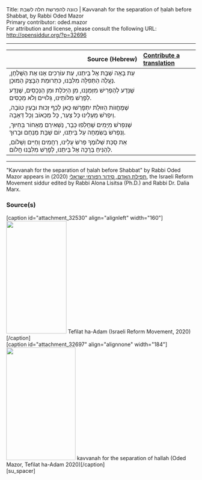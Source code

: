 <html>
<head></head>
<body>
Title: כוונה להפרשת חלה לשבת | Kavvanah for the separation of ḥalah before Shabbat, by Rabbi Oded Mazor<br />
Primary contributor: oded.mazor<br />
For attribution and license, please consult the following URL: <a href="http://opensiddur.org/?p=32696">http://opensiddur.org/?p=32696</a>
<p />
<hr />

<table style="margin-left: auto;margin-right: auto;" class="draggable">
<thead><tr><th id="x" style="text-align: right;">Source (Hebrew)</th><th style="text-align: left;"><a href="/contributing/upload/">Contribute a translation</a></th></tr></thead>
<tbody>
<tr><td style="vertical-align:top;">
<div class="liturgy" lang="he">
עֵת בָּאָה שַׁבָּת אֶל בֵּיתֵנוּ, 
עֵת עוֹרְכִים אָנוּ אֶת הַשֻּׁלְחָן,
נַעֲלֶה הַתְּפִלָּה מִלִּבֵּנוּ, 
כִּתְרוּמַת הַבָּצֵק הַמּוּכָן.
</span></div></td>
 
<td style="vertical-align:top;">
<div class="english" lang="en">

</div></td></tr>


<tr><td style="vertical-align:top;">
<div class="liturgy" lang="he">
שֶׁנֵּדַע לְהַפְרִישׁ מִזְּמַנֵּנוּ, 
מִן הַיְּכֹלֶת וּמִן הַנְּכָסִים,
שֶׁנֵּדַע לְפָרֵשׁ מִלּוֹתֵינוּ, 
גְּלוּיִים וְלֹא מְכֻסִּים.
</span></div></td>
 
<td style="vertical-align:top;">
<div class="english" lang="en">

</div></td></tr>


<tr><td style="vertical-align:top;">
<div class="liturgy" lang="he">
שֶׁמֶּחֱווֹת הַזּוּלַת יִתְפָּרְשׁוּ כָּאן 
לְכַף זְכוּת וּבְעַיִן טוֹבָה,
וְיִפְרֹשׁ מֵעָלֵינוּ כָּל צַעַר, 
כָּל מַכְאוֹב וְכָל דְּאָבָה.
</span></div></td>
 
<td style="vertical-align:top;">
<div class="english" lang="en">

</div></td></tr>


<tr><td style="vertical-align:top;">
<div class="liturgy" lang="he">
שֶׁנִּפְרֹשׁ מִיָּמִים שֶׁחָלְפוּ כְּבָר, 
נַשְׁאִירֵם מֵאָחוֹר בְּחִיּוּךְ,
וְנִפְרֹשׂ בְּשִׂמְחָה עַל בֵּיתֵנוּ, 
יוֹם שַׁבָּת מְנַחֵם וּבָרוּךְ.
</span></div></td>
 
<td style="vertical-align:top;">
<div class="english" lang="en">

</div></td></tr>


<tr><td style="vertical-align:top;">
<div class="liturgy" lang="he">
אֵת סֻכַּת שְׁלוֹמֶךָ פְּרֹשׂ עָלֵינוּ, 
רַחֲמִים וְחַיִּים וְשָׁלוֹם,
לְהַנִּיחַ בְּרָכָה אֶל בֵּיתֵנוּ, 
לְפָרֵשׁ מִלִּבֵּנוּ חֲלוֹם.
</span></div></td>
 
<td style="vertical-align:top;">
<div class="english" lang="en">

</div></td></tr>
</tbody></table>

<hr />

"Kavvanah for the separation of ḥalah before Shabbat" by Rabbi Oded Mazor appears in <a href="https://www.facebook.com/תפילת-האדם-סידור-רפורמי-ישראלי-101214578258569">תפילת האדם, סידור רפורמי ישראלי</a> (2020), the Israeli Reform Movement siddur edited by Rabbi Alona Lisitsa (Ph.D.) and Rabbi Dr. Dalia Marx.

<h3>Source(s)</h3>

<span style="float: right;">[caption id="attachment_32530" align="alignleft" width="160"]<a href="https://opensiddur.org/wp-content/uploads/2020/06/tefilat-ha-adam-Israeli-REform-Movement-2020.jpg" rel="lightbox"><img src="https://opensiddur.org/wp-content/uploads/2020/06/tefilat-ha-adam-Israeli-REform-Movement-2020-160x300.jpg" alt="" width="160" height="300" class="size-medium wp-image-32530" /></a> Tefilat ha-Adam (Israeli Reform Movement, 2020)[/caption]</span>  <span style="float: left;">[caption id="attachment_32697" align="alignnone" width="184"]<a href="https://opensiddur.org/wp-content/uploads/2020/06/kavvanah-for-the-separation-of-hallah-Oded-Mazor-Tefilat-ha-Adam-2020.jpg" rel="lightbox"><img src="https://opensiddur.org/wp-content/uploads/2020/06/kavvanah-for-the-separation-of-hallah-Oded-Mazor-Tefilat-ha-Adam-2020-184x300.jpg" alt="" width="184" height="300" class="size-medium wp-image-32697" /></a> kavvanah for the separation of hallah (Oded Mazor, Tefilat ha-Adam 2020)[/caption]</span>[su_spacer]
</body>
</html>